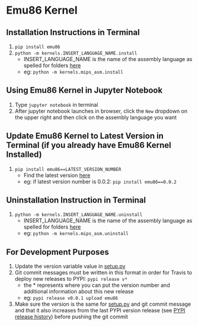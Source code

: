 # Emu86 Kernel
## Installation Instructions in Terminal
1. `pip install emu86`
2. `python -m kernels.INSERT_LANGUAGE_NAME.install`
    - INSERT_LANGUAGE_NAME is the name of the assembly language as spelled for folders [here](https://github.com/gcallah/Emu86/tree/master/kernels)
    - eg: `python -m kernels.mips_asm.install`
## Using Emu86 Kernel in Jupyter Notebook
1. Type `jupyter notebook` in terminal
2. After jupyter notebook launches in browser, click the `New` dropdown on the upper right and then click on the assembly language you want
## Update Emu86 Kernel to Latest Version in Terminal (if you already have Emu86 Kernel Installed)
1. `pip install emu86==LATEST_VERSION_NUMBER`
    - Find the latest version [here](https://pypi.org/project/emu86/#history) 
    - eg: if latest version number is 0.0.2: `pip install emu86==0.0.2`
## Uninstallation Instruction in Terminal
1. `python -m kernels.INSERT_LANGUAGE_NAME.uninstall`
    - INSERT_LANGUAGE_NAME is the name of the assembly language as spelled for folders [here](https://github.com/gcallah/Emu86/tree/master/kernels)
    - eg: `python -m kernels.mips_asm.uninstall`
## For Development Purposes
1. Update the version variable value in [setup.py](https://github.com/gcallah/Emu86/blob/master/setup.py)
2. Git commit messages must be written in this format in order for Travis to deploy new releases to PYPI: `pypi release v*`
    - the * represents where you can put the version number and additional information about this new release
    - eg: `pypi release v0.0.1 upload emu86`
3.  Make sure the version is the same for [setup.py](https://github.com/gcallah/Emu86/blob/master/setup.py) and git commit message and that it also increases from the last PYPI version release (see [PYPI release history](https://pypi.org/project/emu86/#history)) before pushing the git commit 


